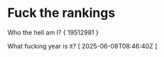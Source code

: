 # Fuck the rankings

Who the hell am I?
{ 19512981 }

What fucking year is it?
[ 2025-06-08T08:46:40Z ]
